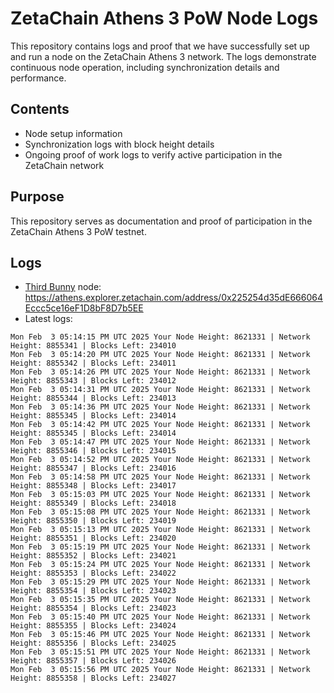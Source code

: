 # ZetaChain Athens 3 PoW Node Logs
This repository contains logs and proof that we have successfully set up and run a node on the ZetaChain Athens 3 network. The logs demonstrate continuous node operation, including synchronization details and performance.

## Contents
- Node setup information
- Synchronization logs with block height details
- Ongoing proof of work logs to verify active participation in the ZetaChain network

## Purpose
This repository serves as documentation and proof of participation in the ZetaChain Athens 3 PoW testnet.

## Logs

- [Third Bunny](https://thirdbunny.xyz/) node: https://athens.explorer.zetachain.com/address/0x225254d35dE666064Eccc5ce16eF1D8bF8D7b5EE
- Latest logs:
```
Mon Feb  3 05:14:15 PM UTC 2025 Your Node Height: 8621331 | Network Height: 8855341 | Blocks Left: 234010
Mon Feb  3 05:14:20 PM UTC 2025 Your Node Height: 8621331 | Network Height: 8855342 | Blocks Left: 234011
Mon Feb  3 05:14:26 PM UTC 2025 Your Node Height: 8621331 | Network Height: 8855343 | Blocks Left: 234012
Mon Feb  3 05:14:31 PM UTC 2025 Your Node Height: 8621331 | Network Height: 8855344 | Blocks Left: 234013
Mon Feb  3 05:14:36 PM UTC 2025 Your Node Height: 8621331 | Network Height: 8855345 | Blocks Left: 234014
Mon Feb  3 05:14:42 PM UTC 2025 Your Node Height: 8621331 | Network Height: 8855345 | Blocks Left: 234014
Mon Feb  3 05:14:47 PM UTC 2025 Your Node Height: 8621331 | Network Height: 8855346 | Blocks Left: 234015
Mon Feb  3 05:14:52 PM UTC 2025 Your Node Height: 8621331 | Network Height: 8855347 | Blocks Left: 234016
Mon Feb  3 05:14:58 PM UTC 2025 Your Node Height: 8621331 | Network Height: 8855348 | Blocks Left: 234017
Mon Feb  3 05:15:03 PM UTC 2025 Your Node Height: 8621331 | Network Height: 8855349 | Blocks Left: 234018
Mon Feb  3 05:15:08 PM UTC 2025 Your Node Height: 8621331 | Network Height: 8855350 | Blocks Left: 234019
Mon Feb  3 05:15:13 PM UTC 2025 Your Node Height: 8621331 | Network Height: 8855351 | Blocks Left: 234020
Mon Feb  3 05:15:19 PM UTC 2025 Your Node Height: 8621331 | Network Height: 8855352 | Blocks Left: 234021
Mon Feb  3 05:15:24 PM UTC 2025 Your Node Height: 8621331 | Network Height: 8855353 | Blocks Left: 234022
Mon Feb  3 05:15:29 PM UTC 2025 Your Node Height: 8621331 | Network Height: 8855354 | Blocks Left: 234023
Mon Feb  3 05:15:35 PM UTC 2025 Your Node Height: 8621331 | Network Height: 8855354 | Blocks Left: 234023
Mon Feb  3 05:15:40 PM UTC 2025 Your Node Height: 8621331 | Network Height: 8855355 | Blocks Left: 234024
Mon Feb  3 05:15:46 PM UTC 2025 Your Node Height: 8621331 | Network Height: 8855356 | Blocks Left: 234025
Mon Feb  3 05:15:51 PM UTC 2025 Your Node Height: 8621331 | Network Height: 8855357 | Blocks Left: 234026
Mon Feb  3 05:15:56 PM UTC 2025 Your Node Height: 8621331 | Network Height: 8855358 | Blocks Left: 234027
```
